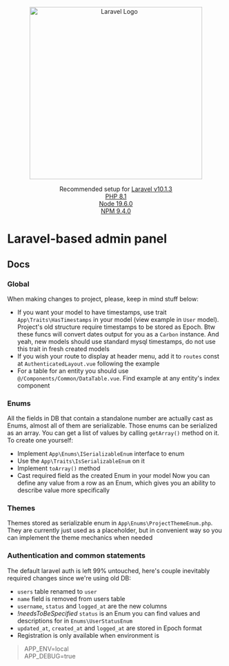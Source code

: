 <p align="center"><a href="https://laravel.com" target="_blank"><img src="https://raw.githubusercontent.com/laravel/art/master/logo-lockup/5%20SVG/2%20CMYK/1%20Full%20Color/laravel-logolockup-cmyk-red.svg" width="400" alt="Laravel Logo"></a></p>

<p align="center">
Recommended setup for <a href="#">Laravel v10.1.3</a>
<br/>
<a href="#">PHP 8.1</a>
<br/>
<a href="#">Node 19.6.0</a>
<br/>
<a href="#">NPM 9.4.0</a>
</p>

# Laravel-based admin panel

## Docs

### Global

When making changes to project, please, keep in mind stuff below:

- If you want your model to have timestamps, use trait `App\Traits\HasTimestamps` in your model (view example in `User`
  model). Project's old
  structure require timestamps to be stored as Epoch. Btw these funcs will convert dates output for you as a `Carbon`
  instance. And yeah, new models should use standard mysql timestamps, do not use this trait in fresh created models
- If you wish your route to display at header menu, add it to `routes` const at `AuthenticatedLayout.vue` following
  the example
- For a table for an entity you should use `@/Components/Common/DataTable.vue`. Find example at any entity's index
  component

### Enums

All the fields in DB that contain a standalone number are actually cast as Enums, almost all of them are serializable.
Those enums can be serialized as an array. You can get a list of values by calling `getArray()` method on it. To create
one yourself:

- Implement `App\Enums\ISerializableEnum` interface to enum
- Use the `App\Traits\IsSerializableEnum` on it
- Implement `toArray()` method
- Cast required field as the created Enum in your model
  Now you can define any value from a row as an Enum, which gives you an ability to describe value more specifically

### Themes

Themes stored as serializable enum in `App\Enums\ProjectThemeEnum.php`. They are currently just used as a placeholder,
but in convenient way so you can implement the theme mechanics when needed

### Authentication and common statements

The default laravel auth is left 99% untouched, here's couple inevitably required changes since we're using old DB:

- `users` table renamed to `user`
- `name` field is removed from users table
- `username`, `status` and `logged_at` are the new columns
- *!needsToBeSpecified* `status` is an Enum you can find values and descriptions for in `Enums\UserStatusEnum`
- `updated_at`, `created_at` and `logged_at` are stored in Epoch format
- Registration is only available when environment is

> APP_ENV=local <br/>
> APP_DEBUG=true
